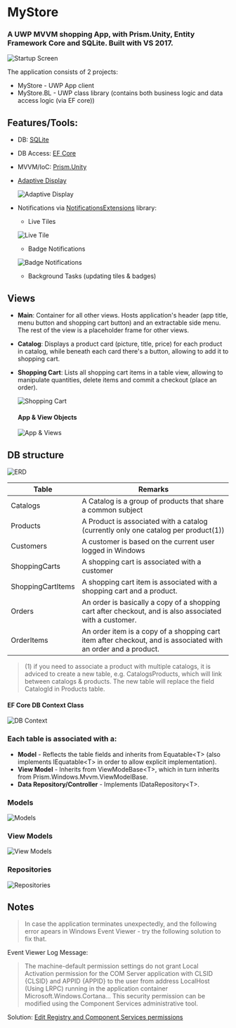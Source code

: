# MyStore
### A UWP MVVM shopping App, with Prism.Unity, Entity Framework Core and SQLite. Built with VS 2017.
![Startup Screen](https://github.com/PrisonerM13/MyStore/blob/master/gif/Start.gif "Startup Screen")

The application consists of 2 projects:
+ MyStore - UWP App client
+ MyStore.BL - UWP class library (contains both business logic and data access logic (via EF core))

## Features/Tools:
+ DB: [SQLite](https://www.sqlite.org/)
+ DB Access: [EF Core](https://www.nuget.org/packages/Microsoft.EntityFrameworkCore.Tools/)
+ MVVM/IoC: [Prism.Unity](https://www.nuget.org/packages/Prism.Unity/6.3.0)
+ [Adaptive Display](https://docs.microsoft.com/en-us/uwp/api/windows.ui.xaml.visualstatemanager)
		
	![Adaptive Display](https://github.com/PrisonerM13/MyStore/blob/master/gif/AdaptiveDisplay.gif "Adaptive Display")
+ Notifications via [NotificationsExtensions](https://www.nuget.org/packages/NotificationsExtensions.Win10/ "Notifications Extensions") library:
	- Live Tiles
		
	![Live Tile](https://github.com/PrisonerM13/MyStore/blob/master/gif/LiveTile.gif "Live Tile")
	- Badge Notifications
		
	![Badge Notifications](https://github.com/PrisonerM13/MyStore/blob/master/gif/Badges.gif "Badge Notifications")
	- Background Tasks (updating tiles & badges)

## Views
- **Main**: Container for all other views. Hosts application's header (app title, menu button and shopping cart button) and an extractable side menu. The rest of the view is a placeholder frame for other views.
- **Catalog**: Displays a product card (picture, title, price) for each product in catalog, while beneath each card there's a button, allowing to add it to shopping cart.
- **Shopping Cart**: Lists all shopping cart items in a table view, allowing to manipulate quantities, delete items and commit a checkout (place an order).
		
	![Shopping Cart](https://github.com/PrisonerM13/MyStore/blob/master/gif/ShoppingCart.gif "Shopping Cart")

	#### App & View Objects
	![App & Views](https://github.com/PrisonerM13/MyStore/blob/master/images/Views.png "App & Views")
		
## DB structure
![ERD](https://github.com/PrisonerM13/MyStore/blob/master/images/ERD.png "ERD")
		
| Table             | Remarks   
| ----------------- | ------------- 
| Catalogs          | A Catalog is a group of products that share a common subject
| Products          | A Product is associated with a catalog (currently only one catalog per product(1))
| Customers         | A customer is based on the current user logged in Windows
| ShoppingCarts     | A shopping cart is associated with a customer
| ShoppingCartItems | A shopping cart item is associated with a shopping cart and a product.
| Orders            | An order is basically a copy of a shopping cart after checkout, and is also associated with a customer.
| OrderItems        | An order item is a copy of a shopping cart item after checkout, and is associated with an order and a product.

> (1) if you need to associate a product with multiple catalogs, it is adviced to
> create a new table, e.g. CatalogsProducts, which will link between catalogs & products.
> The new table will replace the field CatalogId in Products table.
		
#### EF Core DB Context Class
![DB Context](https://github.com/PrisonerM13/MyStore/blob/master/images/DBContext.png "DB Context")

### Each table is associated with a:
- **Model** - Reflects the table fields and inherits from Equatable&lt;T&gt; (also implements IEquatable&lt;T&gt; in order to allow explicit implementation).
- **View Model** - Inherits from ViewModeBase&lt;T&gt;, which in turn inherits from Prism.Windows.Mvvm.ViewModelBase.
- **Data Repository/Controller** - Implements IDataRepository&lt;T&gt;.
		
### Models
![Models](https://github.com/PrisonerM13/MyStore/blob/master/images/Models.png "Models")

### View Models
![View Models](https://github.com/PrisonerM13/MyStore/blob/master/images/ViewModels.png "View Models")

### Repositories
![Repositories](https://github.com/PrisonerM13/MyStore/blob/master/images/Repositories.png "Repositories")

## Notes
> In case the application terminates unexpectedly, and the following error apears in Windows Event Viewer - 
> try the following solution to fix that.

Event Viewer Log Message:
> The machine-default permission settings do not grant Local Activation permission for the COM Server application 
> with CLSID {CLSID} and APPID {APPID} to the user from address LocalHost (Using LRPC) running in the application 
> container Microsoft.Windows.Cortana...
> This security permission can be modified using the Component Services administrative tool.

Solution: [Edit Registry and Component Services permissions](https://answers.microsoft.com/en-us/windows/forum/windows8_1-winapps/weather-application/e4630db3-50c2-4cc5-9813-f089494a1145?auth=1)
